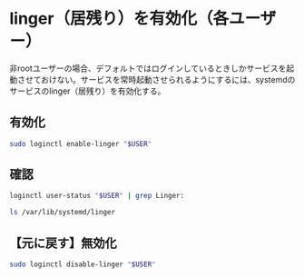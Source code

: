 # linger（居残り）を有効化（各ユーザー）
非rootユーザーの場合、デフォルトではログインしているときしかサービスを起動させておけない。サービスを常時起動させられるようにするには、systemdのサービスのlinger（居残り）を有効化する。

## 有効化
```bash
sudo loginctl enable-linger "$USER"
```

## 確認
```bash
loginctl user-status "$USER" | grep Linger:

ls /var/lib/systemd/linger
```

## 【元に戻す】無効化
```bash
sudo loginctl disable-linger "$USER"
```
